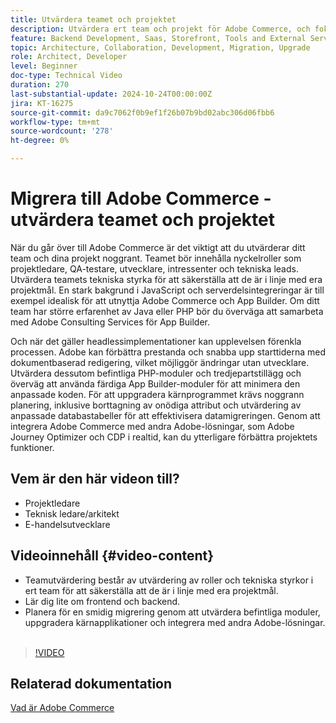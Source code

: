 ```yaml
---
title: Utvärdera teamet och projektet
description: Utvärdera ert team och projekt för Adobe Commerce, och fokusera på roller, tekniska styrkor, frontend och backend för en lyckad migrering.
feature: Backend Development, Saas, Storefront, Tools and External Services
topic: Architecture, Collaboration, Development, Migration, Upgrade
role: Architect, Developer
level: Beginner
doc-type: Technical Video
duration: 270
last-substantial-update: 2024-10-24T00:00:00Z
jira: KT-16275
source-git-commit: da9c7062f0b9ef1f26b07b9bd02abc306d06fbb6
workflow-type: tm+mt
source-wordcount: '278'
ht-degree: 0%

---
```



# Migrera till Adobe Commerce - utvärdera teamet och projektet

När du går över till Adobe Commerce är det viktigt att du utvärderar ditt team och dina projekt noggrant. Teamet bör innehålla nyckelroller som projektledare, QA-testare, utvecklare, intressenter och tekniska leads. Utvärdera teamets tekniska styrka för att säkerställa att de är i linje med era projektmål. En stark bakgrund i JavaScript och serverdelsintegreringar är till exempel idealisk för att utnyttja Adobe Commerce och App Builder. Om ditt team har större erfarenhet av Java eller PHP bör du överväga att samarbeta med Adobe Consulting Services för App Builder.

Och när det gäller headlessimplementationer kan upplevelsen förenkla processen. Adobe kan förbättra prestanda och snabba upp starttiderna med dokumentbaserad redigering, vilket möjliggör ändringar utan utvecklare. Utvärdera dessutom befintliga PHP-moduler och tredjepartstillägg och överväg att använda färdiga App Builder-moduler för att minimera den anpassade koden. För att uppgradera kärnprogrammet krävs noggrann planering, inklusive borttagning av onödiga attribut och utvärdering av anpassade databastabeller för att effektivisera datamigreringen. Genom att integrera Adobe Commerce med andra Adobe-lösningar, som Adobe Journey Optimizer och CDP i realtid, kan du ytterligare förbättra projektets funktioner.

## Vem är den här videon till?

* Projektledare
* Teknisk ledare/arkitekt
* E-handelsutvecklare

## Videoinnehåll {#video-content}

* Teamutvärdering består av utvärdering av roller och tekniska styrkor i ert team för att säkerställa att de är i linje med era projektmål.
* Lär dig lite om frontend och backend.
* Planera för en smidig migrering genom att utvärdera befintliga moduler, uppgradera kärnapplikationer och integrera med andra Adobe-lösningar.
 
>[!VIDEO](https://video.tv.adobe.com/v/3435682/?learn=on)

## Relaterad dokumentation

[Vad är Adobe Commerce](https://experienceleague.adobe.com/en/docs/commerce-admin/start/about)
